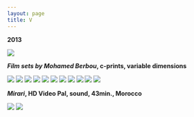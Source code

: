 ```yaml
---
layout: page
title: V
---
```


**2013**

<img src="/public/tira branca fina.png">

**_Film sets by Mohamed Berbou_, c-prints, variable dimensions**

<img src="/public/altar de mohamed.jpg">

<img src="/public/Mohamed.jpg">

<img src="/public/nat morta mhmed copy.jpg">

<img src="/public/Muro mohamed 6x6.jpg">

<img src="/public/grafiti.jpg">

<img src="/public/monte propriedade-1.jpg">

<img src="/public/2017 please.jpg">

<img src="/public/ladroes de rua2.jpg">

<img src="/public/rei palmeira.jpg">

<img src="/public/casas fantasma maroc.jpg">

<img src="/public/Screen Shot 2018-03-07 at 11.43.36.png">

**_Mirari_, HD Video Pal, sound, 43min., Morocco**

<img src="/public/mirari frames1.jpg">

<img src="/public/mirari frames2.jpg">
